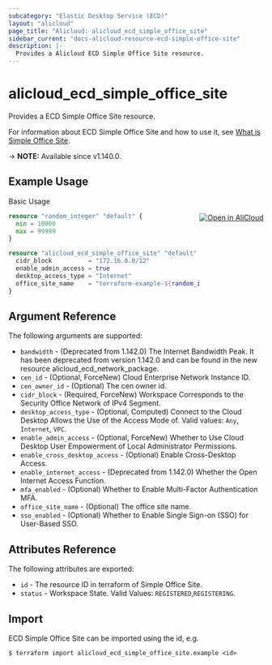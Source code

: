 ```yaml
---
subcategory: "Elastic Desktop Service (ECD)"
layout: "alicloud"
page_title: "Alicloud: alicloud_ecd_simple_office_site"
sidebar_current: "docs-alicloud-resource-ecd-simple-office-site"
description: |-
  Provides a Alicloud ECD Simple Office Site resource.
---
```


# alicloud_ecd_simple_office_site

Provides a ECD Simple Office Site resource.

For information about ECD Simple Office Site and how to use it, see [What is Simple Office Site](https://www.alibabacloud.com/help/en/wuying-workspace/developer-reference/api-ecd-2020-09-30-createsimpleofficesite).

-> **NOTE:** Available since v1.140.0.

## Example Usage
<div class="oics-button" style="float: right;margin: 0 0 -40px 0;">
  <a href="https://api.aliyun.com/api-tools/terraform?resource=alicloud_ecd_simple_office_site&exampleId=f9098552-0cf3-8069-6138-9c158d20ebb05c8668cf&activeTab=example&spm=docs.r.ecd_simple_office_site.0.f90985520c" target="_blank">
    <img alt="Open in AliCloud" src="https://img.alicdn.com/imgextra/i1/O1CN01hjjqXv1uYUlY56FyX_!!6000000006049-55-tps-254-36.svg" style="max-height: 44px; margin: 32px auto; max-width: 100%;">
  </a>
</div>

Basic Usage

```terraform
resource "random_integer" "default" {
  min = 10000
  max = 99999
}

resource "alicloud_ecd_simple_office_site" "default" {
  cidr_block          = "172.16.0.0/12"
  enable_admin_access = true
  desktop_access_type = "Internet"
  office_site_name    = "terraform-example-${random_integer.default.result}"
}
```

## Argument Reference

The following arguments are supported:

* `bandwidth` - (Deprecated from 1.142.0) The Internet Bandwidth Peak. It has been deprecated from version 1.142.0 and can be found in the new resource alicloud_ecd_network_package.
* `cen_id` - (Optional, ForceNew) Cloud Enterprise Network Instance ID.
* `cen_owner_id` - (Optional) The cen owner id.
* `cidr_block` - (Required, ForceNew) Workspace Corresponds to the Security Office Network of IPv4 Segment.
* `desktop_access_type` - (Optional, Computed) Connect to the Cloud Desktop Allows the Use of the Access Mode of. Valid values: `Any`, `Internet`, `VPC`.
* `enable_admin_access` - (Optional, ForceNew) Whether to Use Cloud Desktop User Empowerment of Local Administrator Permissions.
* `enable_cross_desktop_access` - (Optional) Enable Cross-Desktop Access.
* `enable_internet_access` - (Deprecated from 1.142.0) Whether the Open Internet Access Function.
* `mfa_enabled` - (Optional) Whether to Enable Multi-Factor Authentication MFA.
* `office_site_name` - (Optional) The office site name.
* `sso_enabled` - (Optional) Whether to Enable Single Sign-on (SSO) for User-Based SSO.

## Attributes Reference

The following attributes are exported:

* `id` - The resource ID in terraform of Simple Office Site.
* `status` - Workspace State. Valid Values: `REGISTERED`,`REGISTERING`.

## Import

ECD Simple Office Site can be imported using the id, e.g.

```shell
$ terraform import alicloud_ecd_simple_office_site.example <id>
```
